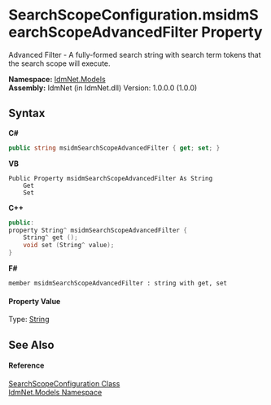 # SearchScopeConfiguration.msidmSearchScopeAdvancedFilter Property 
 

Advanced Filter - A fully-formed search string with search term tokens that the search scope will execute.

**Namespace:**&nbsp;<a href="N_IdmNet_Models">IdmNet.Models</a><br />**Assembly:**&nbsp;IdmNet (in IdmNet.dll) Version: 1.0.0.0 (1.0.0)

## Syntax

**C#**<br />
``` C#
public string msidmSearchScopeAdvancedFilter { get; set; }
```

**VB**<br />
``` VB
Public Property msidmSearchScopeAdvancedFilter As String
	Get
	Set
```

**C++**<br />
``` C++
public:
property String^ msidmSearchScopeAdvancedFilter {
	String^ get ();
	void set (String^ value);
}
```

**F#**<br />
``` F#
member msidmSearchScopeAdvancedFilter : string with get, set

```


#### Property Value
Type: <a href="http://msdn2.microsoft.com/en-us/library/s1wwdcbf" target="_blank">String</a>

## See Also


#### Reference
<a href="T_IdmNet_Models_SearchScopeConfiguration">SearchScopeConfiguration Class</a><br /><a href="N_IdmNet_Models">IdmNet.Models Namespace</a><br />